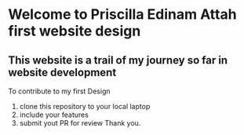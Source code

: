 # Welcome to Priscilla Edinam Attah first website design
## This website is a trail of my journey so far in website development
To contribute to my first Design
1. clone this repository to your local laptop
2. include your features
3. submit yout PR for review
   Thank you.
